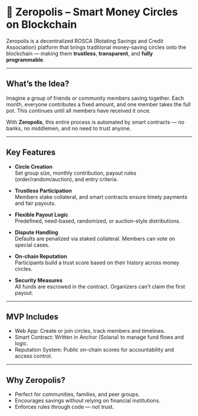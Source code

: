 # 💸 Zeropolis – Smart Money Circles on Blockchain

Zeropolis is a decentralized ROSCA (Rotating Savings and Credit Association) platform that brings traditional money-saving circles onto the blockchain — making them **trustless**, **transparent**, and **fully programmable**.

---

## What’s the Idea?

Imagine a group of friends or community members saving together. Each month, everyone contributes a fixed amount, and one member takes the full pot. This continues until all members have received it once.

With **Zeropolis**, this entire process is automated by smart contracts — no banks, no middlemen, and no need to trust anyone.

---

## Key Features

- **Circle Creation**  
  Set group size, monthly contribution, payout rules (order/random/auction), and entry criteria.

- **Trustless Participation**  
  Members stake collateral, and smart contracts ensure timely payments and fair payouts.

- **Flexible Payout Logic**  
  Predefined, need-based, randomized, or auction-style distributions.

- **Dispute Handling**  
  Defaults are penalized via staked collateral. Members can vote on special cases.

- **On-chain Reputation**  
  Participants build a trust score based on their history across money circles.

- **Security Measures**  
  All funds are escrowed in the contract. Organizers can't claim the first payout.

---

## MVP Includes

- Web App: Create or join circles, track members and timelines.
- Smart Contract: Written in Anchor (Solana) to manage fund flows and logic.
- Reputation System: Public on-chain scores for accountability and access control.

---

## Why Zeropolis?

- Perfect for communities, families, and peer groups.
- Encourages savings without relying on financial institutions.
- Enforces rules through code — not trust.
